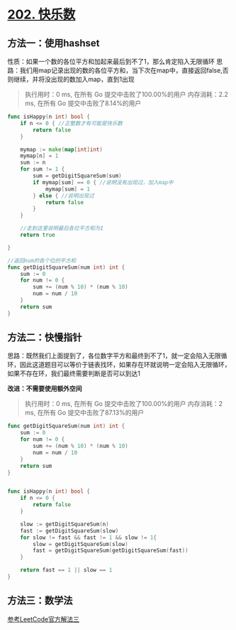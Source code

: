 # [202. 快乐数](https://leetcode-cn.com/problems/happy-number/)

## 方法一：使用hashset

性质：如果一个数的各位平方和加起来最后到不了1，那么肯定陷入无限循环
		思路：我们用map记录出现的数的各位平方和，当下次在map中，直接返回false,否则继续，并将没出现的数加入map，直到1出现

> 执行用时：0 ms, 在所有 Go 提交中击败了100.00%的用户
> 		内存消耗：2.2 ms, 在所有 Go 提交中击败了8.14%的用户

```go
func isHappy(n int) bool {
	if n <= 0 { //正整数才有可能是快乐数
		return false
	}

	mymap := make(map[int]int)
	mymap[n] = 1
	sum := n
	for sum != 1 {
		sum = getDigitSquareSum(sum)
		if mymap[sum] == 0 { //说明没有出现过，加入map中
			mymap[sum] = 1
		} else { //说明出现过
			return false
		}
	}

	//走到这里说明最后各位平方和为1
	return true

}

//返回num的各个位的平方和
func getDigitSquareSum(num int) int {
	sum := 0
	for num != 0 {
		sum += (num % 10) * (num % 10)
		num = num / 10
	}
	return sum
}
```

## 方法二：快慢指针

思路：既然我们上面提到了，各位数字平方和最终到不了1，就一定会陷入无限循环，因此这道题目可以等价于链表找环，如果存在环就说明一定会陷入无限循环，如果不存在环，我们最终需要判断是否可以到达1



**改进：不需要使用额外空间**

> 执行用时：0 ms, 在所有 Go 提交中击败了100.00%的用户
> 		内存消耗：2 ms, 在所有 Go 提交中击败了87.13%的用户

```go
func getDigitSquareSum(num int) int {
	sum := 0
	for num != 0 {
		sum += (num % 10) * (num % 10)
		num = num / 10
	}
	return sum
}


func isHappy(n int) bool {
	if n <= 0 {
		return false
	}

	slow := getDigitSquareSum(n)
	fast := getDigitSquareSum(slow)
	for slow != fast && fast != 1 && slow != 1{
		slow = getDigitSquareSum(slow)
		fast = getDigitSquareSum(getDigitSquareSum(fast))
	}

	return fast == 1 || slow == 1
}

```

## 方法三：数学法

[参考LeetCode官方解法三](https://leetcode-cn.com/problems/happy-number/solution/kuai-le-shu-by-leetcode-solution/)